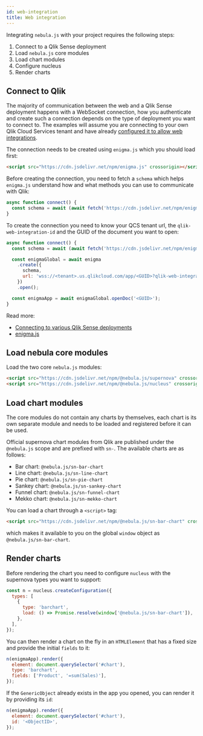 ```yaml
---
id: web-integration
title: Web integration
---
```


Integrating `nebula.js` with your project requires the following steps:

1. Connect to a Qlik Sense deployment
1. Load `nebula.js` core modules
1. Load chart modules
1. Configure nucleus
1. Render charts

## Connect to Qlik

The majority of communication between the web and a Qlik Sense deployment happens with a WebSocket connection, how you authenticate and create such a connection depends on the type of deployment you want to connect to. The examples will assume you are connecting to your own Qlik Cloud Services tenant and have already [configured it to allow web integrations](https://help.qlik.com/en-US/cloud-services/Subsystems/Hub/Content/Sense_Hub/Admin/mc-adminster-web-integrations.htm).

The connection needs to be created using `enigma.js` which you should load first:

```html
<script src="https://cdn.jsdelivr.net/npm/enigma.js" crossorigin></script>
```

Before creating the connection, you need to fetch a `schema` which helps `enigma.js` understand how and what methods you can use to communicate with Qlik:

```js
async function connect() {
  const schema = await (await fetch('https://cdn.jsdelivr.net/npm/enigma.js@2.6.3/schemas/12.170.2.json')).json();
}
```

To create the connection you need to know your QCS tenant url, the `qlik-web-integration-id` and the GUID of the document you want to open:

```js
async function connect() {
  const schema = await (await fetch('https://cdn.jsdelivr.net/npm/enigma.js@2.6.3/schemas/12.170.2.json')).json();

  const enigmaGlobal = await enigma
    .create({
      schema,
      url: 'wss://<tenant>.us.qlikcloud.com/app/<GUID>?qlik-web-integration-id=<qlik-web-integration-id>',
    })
    .open();

  const enigmaApp = await enigmaGlobal.openDoc('<GUID>');
}
```

Read more:

- [Connecting to various Qlik Sense deployments](#)
- [enigma.js](#)

## Load nebula core modules

Load the two core `nebula.js` modules:

```html
<script src="https://cdn.jsdelivr.net/npm/@nebula.js/supernova" crossorigin></script>
<script src="https://cdn.jsdelivr.net/npm/@nebula.js/nucleus" crossorigin></script>
```

## Load chart modules

The core modules do not contain any charts by themselves, each chart is its own separate module and needs to be loaded and registered before it can be used.

Official supernova chart modules from Qlik are published under the `@nebula.js` scope and are prefixed with `sn-`.
The available charts are as follows:

- Bar chart: `@nebula.js/sn-bar-chart`
- Line chart: `@nebula.js/sn-line-chart`
- Pie chart: `@nebula.js/sn-pie-chart`
- Sankey chart: `@nebula.js/sn-sankey-chart`
- Funnel chart: `@nebula.js/sn-funnel-chart`
- Mekko chart: `@nebula.js/sn-mekko-chart`

You can load a chart through a `<script>` tag:

```html
<script src="https://cdn.jsdelivr.net/npm/@nebula.js/sn-bar-chart" crossorigin></script>
```

which makes it available to you on the global `window` object as `@nebula.js/sn-bar-chart`.

## Render charts

Before rendering the chart you need to configure `nucleus` with the supernova types you want to support:

```js
const n = nucleus.createConfiguration({
  types: [
    {
      type: 'barchart',
      load: () => Promise.resolve(window['@nebula.js/sn-bar-chart']),
    },
  ],
});
```

You can then render a chart on the fly in an `HTMLElement` that has a fixed size and provide the initial `fields` to it:

```js
n(enigmaApp).render({
  element: document.querySelector('#chart'),
  type: 'barchart',
  fields: ['Product', '=sum(Sales)'],
});
```

If the `GenericObject` already exists in the app you opened, you can render it by providing its `id`:

```js
n(enigmaApp).render({
  element: document.querySelector('#chart'),
  id: '<ObjectID>',
});
```
